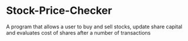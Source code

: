 # Stock-Price-Checker

A program that allows a user to buy and sell stocks, update share capital and evaluates cost of shares after a number of transactions
